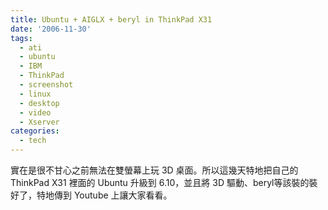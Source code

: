 ```yaml
---
title: Ubuntu + AIGLX + beryl in ThinkPad X31
date: '2006-11-30'
tags:
  - ati
  - ubuntu
  - IBM
  - ThinkPad
  - screenshot
  - linux
  - desktop
  - video
  - Xserver
categories:
  - tech
---
```

實在是很不甘心之前無法在雙螢幕上玩 3D 桌面。所以這幾天特地把自己的 ThinkPad X31 裡面的 Ubuntu 升級到 6.10，並且將 3D 驅動、beryl等該裝的裝好了，特地傳到 Youtube 上讓大家看看。